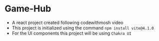 # Game-Hub
- A react project created following codewithmosh video
- This project is initialized using the command `npm install vite@4.1.0`
- For the UI components this project will be using `Chakra UI`

